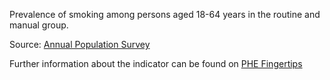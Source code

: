 Prevalence of smoking among persons aged 18-64 years in the routine and manual group.

Source: <a href="https://www.ons.gov.uk/employmentandlabourmarket/peopleinwork/employmentandemployeetypes/methodologies/annualpopulationsurveyapsqmi" target="_blank">Annual Population Survey</a>

Further information about the indicator can be found on <a href="https://fingertips.phe.org.uk/search/92445" target="_blank">PHE Fingertips</a>
